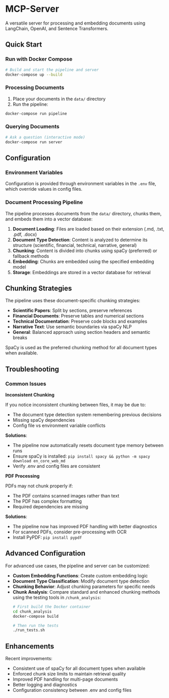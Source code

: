 # MCP-Server

A versatile server for processing and embedding documents using LangChain, OpenAI, and Sentence Transformers.

## Quick Start

### Run with Docker Compose

```bash
# Build and start the pipeline and server
docker-compose up --build
```

### Processing Documents

1. Place your documents in the `data/` directory
2. Run the pipeline:
```bash
docker-compose run pipeline
```

### Querying Documents

```bash
# Ask a question (interactive mode)
docker-compose run server
```

## Configuration

### Environment Variables

Configuration is provided through environment variables in the `.env` file, which override values in config files.

### Document Processing Pipeline

The pipeline processes documents from the `data/` directory, chunks them, and embeds them into a vector database:

1. **Document Loading**: Files are loaded based on their extension (.md, .txt, .pdf, .docx)
2. **Document Type Detection**: Content is analyzed to determine its structure (scientific, financial, technical, narrative, general)
3. **Chunking**: Content is divided into chunks using spaCy (preferred) or fallback methods
4. **Embedding**: Chunks are embedded using the specified embedding model
5. **Storage**: Embeddings are stored in a vector database for retrieval

## Chunking Strategies

The pipeline uses these document-specific chunking strategies:

- **Scientific Papers**: Split by sections, preserve references
- **Financial Documents**: Preserve tables and numerical sections
- **Technical Documentation**: Preserve code blocks and examples
- **Narrative Text**: Use semantic boundaries via spaCy NLP
- **General**: Balanced approach using section headers and semantic breaks

SpaCy is used as the preferred chunking method for all document types when available.

## Troubleshooting

### Common Issues

**Inconsistent Chunking**

If you notice inconsistent chunking between files, it may be due to:
- The document type detection system remembering previous decisions
- Missing spaCy dependencies
- Config file vs environment variable conflicts

**Solutions**:
- The pipeline now automatically resets document type memory between runs
- Ensure spaCy is installed: `pip install spacy && python -m spacy download en_core_web_md`
- Verify .env and config files are consistent

**PDF Processing**

PDFs may not chunk properly if:
- The PDF contains scanned images rather than text
- The PDF has complex formatting
- Required dependencies are missing

**Solutions**:
- The pipeline now has improved PDF handling with better diagnostics
- For scanned PDFs, consider pre-processing with OCR
- Install PyPDF: `pip install pypdf`

## Advanced Configuration

For advanced use cases, the pipeline and server can be customized:

- **Custom Embedding Functions**: Create custom embedding logic
- **Document Type Classification**: Modify document type detection
- **Chunking Behavior**: Adjust chunking parameters for specific needs
- **Chunk Analysis**: Compare standard and enhanced chunking methods using the testing tools in `/chunk_analysis`:
  ```bash
  # First build the Docker container
  cd chunk_analysis
  docker-compose build
  
  # Then run the tests
  ./run_tests.sh
  ```

## Enhancements

Recent improvements:
- Consistent use of spaCy for all document types when available
- Enforced chunk size limits to maintain retrieval quality
- Improved PDF handling for multi-page documents
- Better logging and diagnostics
- Configuration consistency between .env and config files